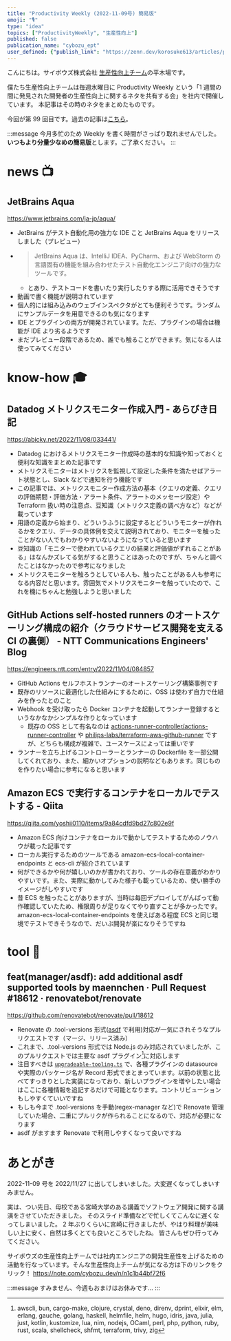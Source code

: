 ```yaml
---
title: "Productivity Weekly (2022-11-09号) 簡易版"
emoji: "🎙"
type: "idea"
topics: ["ProductivityWeekly", "生産性向上"]
published: false
publication_name: "cybozu_ept"
user_defined: {"publish_link": "https://zenn.dev/korosuke613/articles/productivity-weekly-20221109"}
---
```


こんにちは。サイボウズ株式会社 [生産性向上チーム](https://note.com/cybozu_dev/n/n1c1b44bf72f6)の平木場です。

僕たち生産性向上チームは毎週水曜日に Productivity Weekly という「1 週間の間に発見された開発者の生産性向上に関するネタを共有する会」を社内で開催しています。
本記事はその時のネタをまとめたものです。

今回が第 99 回目です。過去の記事は[こちら](https://zenn.dev/topics/productivityweekly?order=latest)。

:::message
今月多忙のため Weekly を書く時間がさっぱり取れませんでした。
**いつもより分量少なめの簡易版**とします。ご了承ください。
:::

# news 📺

## JetBrains Aqua
https://www.jetbrains.com/ja-jp/aqua/

- JetBrains がテスト自動化用の強力な IDE こと JetBrains Aqua をリリースしました（プレビュー）
- > JetBrains Aqua は、IntelliJ IDEA、PyCharm、および WebStorm の言語固有の機能を組み合わせたテスト自動化エンジニア向けの強力なツールです。
  - とあり、テストコードを書いたり実行したりする際に活用できそうです
- 動画で書く機能が説明されています
- 個人的には組み込みのウェブインスペクタがとても便利そうです。ランダムにサンプルデータを用意できるのも気になります
- IDE とプラグインの両方が開発されています。ただ、プラグインの場合は機能が IDE より劣るようです
- まだプレビュー段階であるため、誰でも触ることができます。気になる人は使ってみてください

# know-how 🎓

## Datadog メトリクスモニター作成入門 - あらびき日記
https://abicky.net/2022/11/08/033441/

- Datadog におけるメトリクスモニター作成時の基本的な知識や知っておくと便利な知識をまとめた記事です
- メトリクスモニターはメトリクスを監視して設定した条件を満たせばアラート状態とし、Slack などで通知を行う機能です
- この記事では、メトリクスモニター作成方法の基本（クエリの定義、クエリの評価期間・評価方法・アラート条件、アラートのメッセージ設定）や Terraform 扱い時の注意点、豆知識（メトリクス定義の調べ方など）などが載っています
- 用語の定義から始まり、どういうふうに設定するとどういうモニターが作れるかをクエリ、データの具体例を交えて説明されており、モニターを触ったことがない人でもわかりやすいないようになっていると思います
- 豆知識の「モニターで使われているクエリの結果と評価値がずれることがある」はなんかズレてる気がすると思うことはあったのですが、ちゃんと調べたことはなかったので参考になりました
- メトリクスモニターを触ろうとしている人も、触ったことがある人も参考になる内容だと思います。雰囲気でメトリクスモニターを触っていたので、これを機にちゃんと勉強しようと思いました

## GitHub Actions self-hosted runners のオートスケーリング構成の紹介（クラウドサービス開発を支える CI の裏側） - NTT Communications Engineers' Blog
https://engineers.ntt.com/entry/2022/11/04/084857

- GitHub Actions セルフホストランナーのオートスケーリング構築事例です
- 既存のリソースに最適化した仕組みにするために、OSS は使わず自力で仕組みを作ったとのこと
- Webhook を受け取ったら Docker コンテナを起動してランナー登録するというなかなかシンプルな作りとなっています
  - 既存の OSS として有名なのは [actions-runner-controller/actions-runner-controller](https://github.com/actions-runner-controller/actions-runner-controller) や [philips-labs/terraform-aws-github-runner](https://github.com/philips-labs/terraform-aws-github-runner) ですが、どちらも構成が複雑で、ユースケースによっては重いです
- ランナーを立ち上げるコントローラーとランナーの Dockerfile を一部公開してくれており、また、細かいオプションの説明などもあります。同じものを作りたい場合に参考になると思います

## Amazon ECS で実行するコンテナをローカルでテストする - Qiita
https://qiita.com/yoshii0110/items/9a84cdfd9bd27c802e9f

- Amazon ECS 向けコンテナをローカルで動かしてテストするためのノウハウが載った記事です
- ローカル実行するためのツールである amazon-ecs-local-container-endpoints と ecs-cli が紹介されています
- 何ができるかや何が嬉しいのかが書かれており、ツールの存在意義がわかりやすいです。また、実際に動かしてみた様子も載っているため、使い勝手のイメージがしやすいです
- 昔 ECS を触ったことがありますが、当時は毎回デプロイしてがんばって動作確認していたため、権限周りが足りなくてやり直すことが多かったです。amazon-ecs-local-container-endpoints を使えばある程度 ECS と同じ環境でテストできそうなので、だいぶ開発が楽になりそうですね

# tool 🔨

## feat(manager/asdf): add additional asdf supported tools by maennchen · Pull Request #18612 · renovatebot/renovate
https://github.com/renovatebot/renovate/pull/18612

- Renovate の .tool-versions 形式([asdf](https://asdf-vm.com/) で利用)対応が一気にされそうなプルリクエストです（マージ、リリース済み）
- これまで、.tool-versions 形式では Node.js のみ対応されていましたが、このプルリクエストでは主要な asdf プラグイン[^asdf-plugin]に対応します
- 注目すべきは [`upgradeable-tooling.ts`](https://github.com/renovatebot/renovate/pull/18612/files#diff-4b40c88f13a84683fe191cef5081b285c4d7b7ae88d761d25a7f01d215e099ab) で、各種プラグインの datasource や実際のパッケージ名が Record 形式でまとまっています。以前の状態と比べてすっきりとした実装になっており、新しいプラグインを増やしたい場合はここに各種情報を追記するだけで可能となります。コントリビューションもしやすくていいですね
- もしも今まで .tool-versions を手動(regex-manager など)で Renovate 管理していた場合、二重にプルリクが作られることになるので、対応が必要になります
- asdf がますます Renovate で利用しやすくなって良いですね

[^asdf-plugin]: awscli, bun, cargo-make, clojure, crystal, deno, direnv, dprint, elixir, elm, erlang, gauche, golang, haskell, helmfile, helm, hugo, idris, java, julia, just, kotlin, kustomize, lua, nim, nodejs, OCaml, perl, php, python, ruby, rust, scala, shellcheck, shfmt, terraform, trivy, zig

# あとがき
2022-11-09 号を 2022/11/27 に出してしまいました。大変遅くなってしまいすみません。

実は、つい先日、母校である宮崎大学のある講義でソフトウェア開発に関する講演をさせていただきました。
そのスライド準備などで忙しくてこんなに遅くなってしまいました。
2 年ぶりくらいに宮崎に行きましたが、やはり料理が美味しい上に安く、自然は多くとても良いところでしたね。
皆さんもぜひ行ってみてください。

サイボウズの生産性向上チームでは社内エンジニアの開発生産性を上げるための活動を行なっています。そんな生産性向上チームが気になる方は下のリンクをクリック！
https://note.com/cybozu_dev/n/n1c1b44bf72f6

:::message 
すみません、今週もおまけはお休みです...
:::
